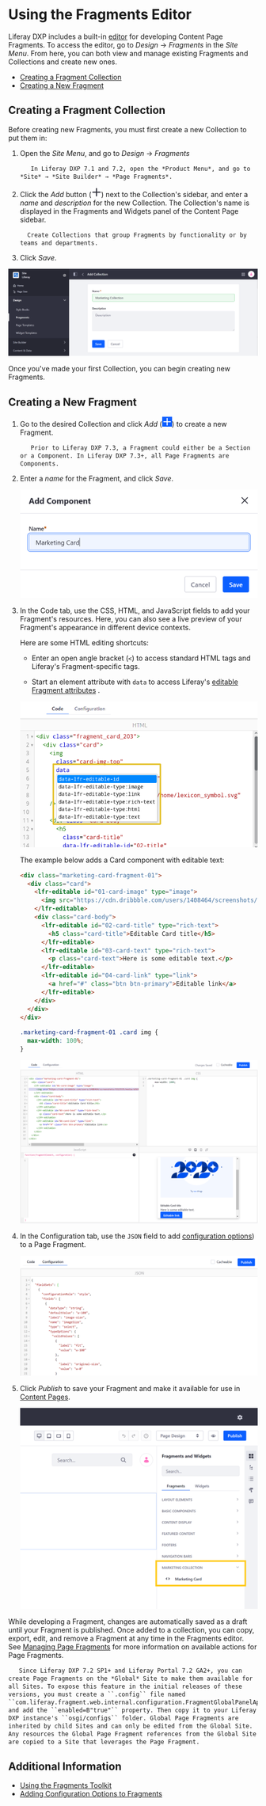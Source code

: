 # Using the Fragments Editor

Liferay DXP includes a built-in [editor](../reference/fragments/page-fragment-editor-interface-reference.md) for developing Content Page Fragments. To access the editor, go to *Design* &rarr; *Fragments* in the *Site Menu*. From here, you can both view and manage existing Fragments and Collections and create new ones.

* [Creating a Fragment Collection](#creating-a-fragment-collection)
* [Creating a New Fragment](#creating-a-new-fragment)

## Creating a Fragment Collection

   Before creating new Fragments, you must first create a new Collection to put them in: 

1. Open the *Site Menu*, and go to *Design* &rarr; *Fragments*

    ```note::
       In Liferay DXP 7.1 and 7.2, open the *Product Menu*, and go to *Site* → *Site Builder* → *Page Fragments*.
    ```

1. Click the *Add* button (![Add Button](../../../images/icon-duplicate.png)) next to the Collection's sidebar, and enter a *name* and *description* for the new Collection. The Collection's name is displayed in the Fragments and Widgets panel of the Content Page sidebar.

    ```tip::
      Create Collections that group Fragments by functionality or by teams and departments.
    ```

1. Click *Save*.

![Collections help you organize Fragments.](./using-the-fragments-editor/images/01.png)

Once you've made your first Collection, you can begin creating new Fragments.

## Creating a New Fragment

1. Go to the desired Collection and click _Add_ (![Add Button](../../../images/icon-add.png)) to create a new Fragment.

   ```note::
      Prior to Liferay DXP 7.3, a Fragment could either be a Section or a Component. In Liferay DXP 7.3+, all Page Fragments are Components.
   ```

1. Enter a *name* for the Fragment, and click *Save*.

    ![Enter a name for the new Component.](./using-the-fragments-editor/images/02.png)

1. In the Code tab, use the CSS, HTML, and JavaScript fields to add your Fragment's resources. Here, you can also see a live preview of your Fragment's appearance in different device contexts.

    Here are some HTML editing shortcuts:

    * Enter an open angle bracket (`<`) to access standard HTML tags and Liferay's Fragment-specific tags.

    * Start an element attribute with `data` to access Liferay's [editable Fragment attributes](../reference/fragments/fragment-specific-tags-reference.md) .

    ![Liferay's editable Fragment attributes are available in the editor.](./using-the-fragments-editor/images/03.png)
    
    The example below adds a Card component with editable text:

    ```html
    <div class="marketing-card-fragment-01">
      <div class="card">
        <lfr-editable id="01-card-image" type="image">
          <img src="https://cdn.dribbble.com/users/1408464/screenshots/9323535/media/a5b9a76256562e878ecc6dc5cd0fadf0.png" class="card-img-top" alt="2020 - Try New Things">
        </lfr-editable>
        <div class="card-body">
          <lfr-editable id="02-card-title" type="rich-text">
            <h5 class="card-title">Editable Card title</h5>
          </lfr-editable>
          <lfr-editable id="03-card-text" type="rich-text">
            <p class="card-text">Here is some editable text.</p>
          </lfr-editable>
          <lfr-editable id="04-card-link" type="link">
            <a href="#" class="btn btn-primary">Editable link</a>
          </lfr-editable>
        </div>
      </div>
    </div>
    ```

    ```css
    .marketing-card-fragment-01 .card img {
      max-width: 100%;
    }
    ```

    ![Add CSS, HTML, and Javascript resources to the Fragment and see a live preview.](./using-the-fragments-editor/images/04.png)

1. In the Configuration tab, use the `JSON` field to add [configuration options](./adding-configuration-options-to-fragments.md)) to a Page Fragment.

   ![Add configuration options to a Page Fragment.](./using-the-fragments-editor/images/05.png)

1. Click *Publish* to save your Fragment and make it available for use in [Content Pages](../../creating-pages/understanding-pages/understanding-pages.md#content-pages).

    ![The Fragment can be used on a Content Page.](./using-the-fragments-editor/images/06.png)

While developing a Fragment, changes are automatically saved as a draft until your Fragment is published. Once added to a collection, you can copy, export, edit, and remove a Fragment at any time in the Fragments editor. See [Managing Page Fragments](../../displaying-content/using-fragments/managing-page-fragments.md) for more information on available actions for Page Fragments.

```note::
   Since Liferay DXP 7.2 SP1+ and Liferay Portal 7.2 GA2+, you can create Page Fragments on the *Global* Site to make them available for all Sites. To expose this feature in the initial releases of these versions, you must create a ``.config`` file named ``com.liferay.fragment.web.internal.configuration.FragmentGlobalPanelAppConfiguration.config`` and add the ``enabled=B"true"`` property. Then copy it to your Liferay DXP instance's ``osgi/configs`` folder. Global Page Fragments are inherited by child Sites and can only be edited from the Global Site. Any resources the Global Page Fragment references from the Global Site are copied to a Site that leverages the Page Fragment.
```

## Additional Information

* [Using the Fragments Toolkit](./using-the-fragments-toolkit.md)
* [Adding Configuration Options to Fragments](./adding-configuration-options-to-fragments.md)
